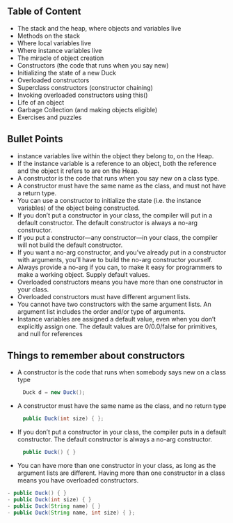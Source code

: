 ## Table of Content 
- The stack and the heap, where objects and variables live 
- Methods on the stack 
- Where local variables live 
- Where instance variables live 
- The miracle of object creation 
- Constructors (the code that runs when you say new) 
- Initializing the state of a new Duck 
- Overloaded constructors 
- Superclass constructors (constructor chaining) 
- Invoking overloaded constructors using this() 
- Life of an object 
- Garbage Collection (and making objects eligible) 
- Exercises and puzzles 

## Bullet Points

- instance variables live within the object they belong to, on the Heap.
- If the instance variable is a reference to an object, both the reference and the object it refers to are on the Heap.
- A constructor is the code that runs when you say new on a class type.
- A constructor must have the same name as the class, and must not have a return type.
- You can use a constructor to initialize the state (i.e. the instance variables) of the object being constructed.
- If you don’t put a constructor in your class, the compiler will put in a default constructor. The default constructor is always a no-arg constructor.
- If you put a constructor—any constructor—in your class, the compiler will not build the default constructor.
- If you want a no-arg constructor, and you’ve already put in a constructor with arguments, you’ll have to build the no-arg constructor yourself.
- Always provide a no-arg if you can, to make it easy for programmers to make a working object. Supply default values.
- Overloaded constructors means you have more than one constructor in your class.
- Overloaded constructors must have different argument lists.
- You cannot have two constructors with the same argument lists. An argument list includes the order and/or type of arguments.
- Instance variables are assigned a default value, even when you don’t explicitly assign one. The default values are 0/0.0/false for primitives, and null for references

## Things to remember about constructors

- A constructor is the code that runs when somebody says new on a class type
``` java
     Duck d = new Duck();
```
- A constructor must have the same name as the class, and no return type
``` java
     public Duck(int size) { };
```
- If you don’t put a constructor in your class, the compiler puts in a default constructor. The default constructor is always a no-arg constructor.
``` java
     public Duck() { }
```
- You can have more than one constructor in your class, as long as the argument lists are different. Having more than one constructor in a class means you have overloaded constructors.
``` java
- public Duck() { }
- public Duck(int size) { }
- public Duck(String name) { }
- public Duck(String name, int size) { };
```